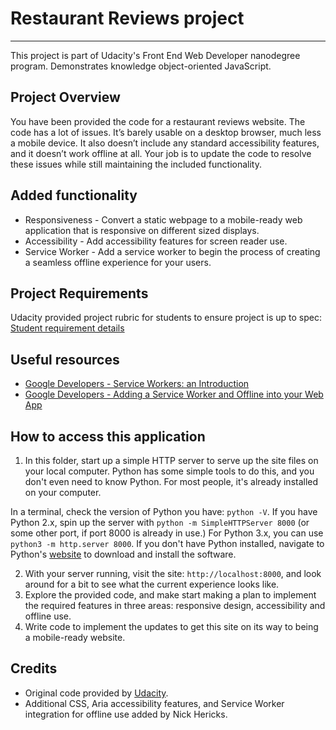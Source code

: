 # Restaurant Reviews project
---

This project is part of Udacity's Front End Web Developer nanodegree program. Demonstrates knowledge object-oriented JavaScript.

## Project Overview

You have been provided the code for a restaurant reviews website. The code has a lot of issues. It’s barely usable on a desktop browser, much less a mobile device. It also doesn’t include any standard accessibility features, and it doesn’t work offline at all. Your job is to update the code to resolve these issues while still maintaining the included functionality.

## Added functionality

- Responsiveness - Convert a static webpage to a mobile-ready web application that is responsive on different sized displays.
- Accessibility - Add accessibility features for screen reader use.
- Service Worker - Add a service worker to begin the process of creating a seamless offline experience for your users.

## Project Requirements

Udacity provided project rubric for students to ensure project is up to spec: [Student requirement details](https://review.udacity.com/#!/rubrics/1090/view)

## Useful resources

- [Google Developers - Service Workers: an Introduction](https://developers.google.com/web/fundamentals/codelabs/offline/)
- [Google Developers - Adding a Service Worker and Offline into your Web App](https://developers.google.com/web/fundamentals/primers/service-workers/?hl=en#update-a-service-worker)

## How to access this application

1. In this folder, start up a simple HTTP server to serve up the site files on your local computer. Python has some simple tools to do this, and you don't even need to know Python. For most people, it's already installed on your computer.

In a terminal, check the version of Python you have: `python -V`. If you have Python 2.x, spin up the server with `python -m SimpleHTTPServer 8000` (or some other port, if port 8000 is already in use.) For Python 3.x, you can use `python3 -m http.server 8000`. If you don't have Python installed, navigate to Python's [website](https://www.python.org/) to download and install the software.

2. With your server running, visit the site: `http://localhost:8000`, and look around for a bit to see what the current experience looks like.
3. Explore the provided code, and make start making a plan to implement the required features in three areas: responsive design, accessibility and offline use.
4. Write code to implement the updates to get this site on its way to being a mobile-ready website.

## Credits

- Original code provided by [Udacity](https://github.com/udacity/mws-restaurant-stage-1).
- Additional CSS, Aria accessibility features, and Service Worker integration for offline use added by Nick Hericks.
